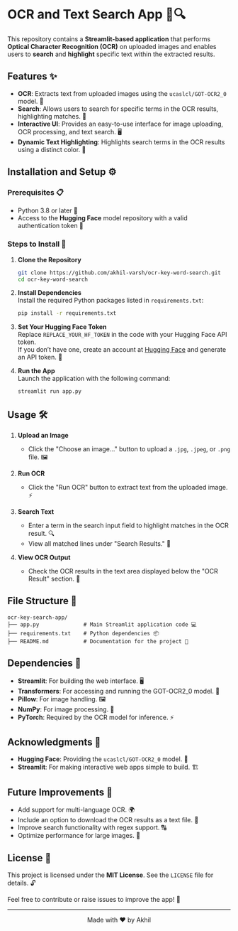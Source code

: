 # OCR and Text Search App 📸🔍

This repository contains a **Streamlit-based application** that performs **Optical Character Recognition (OCR)** on uploaded images and enables users to **search** and **highlight** specific text within the extracted results.

## Features ✨
- **OCR**: Extracts text from uploaded images using the `ucaslcl/GOT-OCR2_0` model. 📝
- **Search**: Allows users to search for specific terms in the OCR results, highlighting matches. 🔎
- **Interactive UI**: Provides an easy-to-use interface for image uploading, OCR processing, and text search. 🖥️
- **Dynamic Text Highlighting**: Highlights search terms in the OCR results using a distinct color. 🎨

## Installation and Setup ⚙️

### Prerequisites 📋
- Python 3.8 or later 🐍
- Access to the **Hugging Face** model repository with a valid authentication token 🔑

### Steps to Install 🚀
1. **Clone the Repository**  
   ```bash
   git clone https://github.com/akhil-varsh/ocr-key-word-search.git
   cd ocr-key-word-search
   ```

2. **Install Dependencies**  
   Install the required Python packages listed in `requirements.txt`:
   ```bash
   pip install -r requirements.txt
   ```

3. **Set Your Hugging Face Token**  
   Replace `REPLACE_YOUR_HF_TOKEN` in the code with your Hugging Face API token.  
   If you don’t have one, create an account at [Hugging Face](https://huggingface.co/) and generate an API token. 📝

4. **Run the App**  
   Launch the application with the following command:
   ```bash
   streamlit run app.py
   ```

## Usage 🛠️

1. **Upload an Image**  
   - Click the "Choose an image..." button to upload a `.jpg`, `.jpeg`, or `.png` file. 🖼️

2. **Run OCR**  
   - Click the "Run OCR" button to extract text from the uploaded image. ⚡

3. **Search Text**  
   - Enter a term in the search input field to highlight matches in the OCR result. 🔍
   - View all matched lines under "Search Results." 📑

4. **View OCR Output**  
   - Check the OCR results in the text area displayed below the "OCR Result" section. 💬

## File Structure 📂

```plaintext
ocr-key-search-app/
├── app.py              # Main Streamlit application code 💻
├── requirements.txt    # Python dependencies 📦
├── README.md           # Documentation for the project 📄
```

## Dependencies 📜

- **Streamlit**: For building the web interface. 🖥️
- **Transformers**: For accessing and running the GOT-OCR2_0 model. 🤖
- **Pillow**: For image handling. 🖼️
- **NumPy**: For image processing. 🔢
- **PyTorch**: Required by the OCR model for inference. ⚡

## Acknowledgments 🙏
- **Hugging Face**: Providing the `ucaslcl/GOT-OCR2_0` model. 🤝
- **Streamlit**: For making interactive web apps simple to build. 🏗️

## Future Improvements 🚀
- Add support for multi-language OCR. 🌍
- Include an option to download the OCR results as a text file. 💾
- Improve search functionality with regex support. 🔠
- Optimize performance for large images. 🚀

## License 📜
This project is licensed under the **MIT License**. See the `LICENSE` file for details. 🔓

Feel free to contribute or raise issues to improve the app! 🌟

---

<p align="center">
  Made with ❤️ by Akhil
</p>

